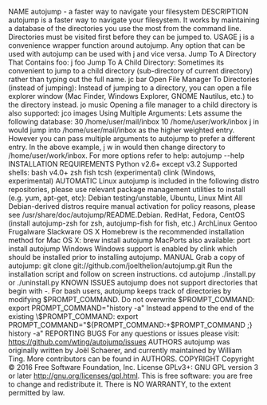 NAME autojump - a faster way to navigate your filesystem DESCRIPTION autojump is a faster way to navigate your filesystem. It works by maintaining a database of the directories you use the most from the command line. Directories must be visited first before they can be jumped to. USAGE j is a convenience wrapper function around autojump. Any option that can be used with autojump can be used with j and vice versa. Jump To A Directory That Contains foo: j foo Jump To A Child Directory: Sometimes its convenient to jump to a child directory (sub-directory of current directory) rather than typing out the full name. jc bar Open File Manager To Directories (instead of jumping): Instead of jumping to a directory, you can open a file explorer window (Mac Finder, Windows Explorer, GNOME Nautilus, etc.) to the directory instead. jo music Opening a file manager to a child directory is also supported: jco images Using Multiple Arguments: Lets assume the following database: 30 /home/user/mail/inbox 10 /home/user/work/inbox j in would jump into /home/user/mail/inbox as the higher weighted entry. However you can pass multiple arguments to autojump to prefer a different entry. In the above example, j w in would then change directory to /home/user/work/inbox. For more options refer to help: autojump --help INSTALLATION REQUIREMENTS Python v2.6+ except v3.2 Supported shells: bash v4.0+ zsh fish tcsh (experimental) clink (Windows, experimental) AUTOMATIC Linux autojump is included in the following distro repositories, please use relevant package management utilities to install (e.g. yum, apt-get, etc): Debian testing/unstable, Ubuntu, Linux Mint All Debian-derived distros require manual activation for policy reasons, please see /usr/share/doc/autojump/README.Debian. RedHat, Fedora, CentOS (install autojump-zsh for zsh, autojump-fish for fish, etc.) ArchLinux Gentoo Frugalware Slackware OS X Homebrew is the recommended installation method for Mac OS X: brew install autojump MacPorts also available: port install autojump Windows Windows support is enabled by clink which should be installed prior to installing autojump. MANUAL Grab a copy of autojump: git clone git://github.com/joelthelion/autojump.git Run the installation script and follow on screen instructions. cd autojump ./install.py or ./uninstall.py KNOWN ISSUES autojump does not support directories that begin with -. For bash users, autojump keeps track of directories by modifying $PROMPT_COMMAND. Do not overwrite $PROMPT_COMMAND: export PROMPT_COMMAND="history -a" Instead append to the end of the existing \$PROMPT_COMMAND: export PROMPT_COMMAND="${PROMPT_COMMAND:+$PROMPT_COMMAND ;} history -a" REPORTING BUGS For any questions or issues please visit: https://github.com/wting/autojump/issues AUTHORS autojump was originally written by Joël Schaerer, and currently maintained by William Ting. More contributors can be found in AUTHORS. COPYRIGHT Copyright © 2016 Free Software Foundation, Inc. License GPLv3+: GNU GPL version 3 or later http://gnu.org/licenses/gpl.html. This is free software: you are free to change and redistribute it. There is NO WARRANTY, to the extent permitted by law.